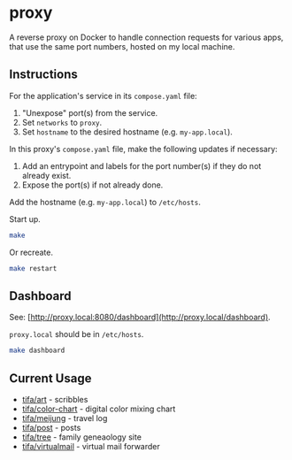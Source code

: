 # proxy

A reverse proxy on Docker to handle connection requests for various apps, that use the same port numbers, hosted on my local machine.


## Instructions

For the application's service in its `compose.yaml` file:

1. "Unexpose" port(s) from the service.
1. Set `networks` to `proxy`.
1. Set `hostname` to the desired hostname (e.g. `my-app.local`).

In this proxy's `compose.yaml` file, make the following updates if necessary:

1. Add an entrypoint and labels for the port number(s) if they do not already exist.
1. Expose the port(s) if not already done.

Add the hostname (e.g. `my-app.local`) to `/etc/hosts`.

Start up.

```sh
make
```

Or recreate.

```sh
make restart
```


## Dashboard

See: [http://proxy.local:8080/dashboard](http://proxy.local/dashboard).

`proxy.local` should be in `/etc/hosts`.

```sh
make dashboard
```

## Current Usage

- [tifa/art](http://github.com/tifa/art) - scribbles
- [tifa/color-chart](http://github.com/tifa/color-chart) - digital color mixing chart
- [tifa/meijung](http://github.com/tifa/meijung) - travel log
- [tifa/post](http://github.com/tifa/post) - posts
- [tifa/tree](http://github.com/tifa/tree) - family geneaology site
- [tifa/virtualmail](http://github.com/tifa/virtualmail) - virtual mail forwarder
